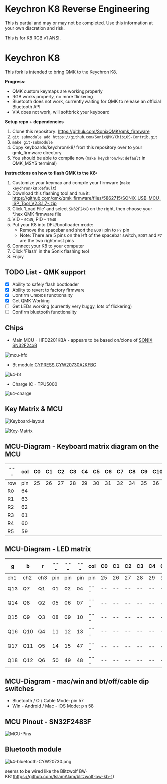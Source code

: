 # Keychron K8 Reverse Engineering

This is partial and may or may not be completed.
Use this information at your own discretion and risk.

This is for K8 RGB v1 ANSI. 


# Keychron K8

This fork is intended to bring QMK to the Keychron K8.

**Progress:**
- QMK custom keymaps are working properly
- RGB works properly, no more flickering
- Bluetooth does not work, currently waiting for QMK to release an official Bluetooth API
- VIA does not work, will softbrick your keyboard

**Setup repo + dependencies**
1. Clone this repository: https://github.com/SonixQMK/qmk_firmware
2. `git submodule add https://github.com/SonixQMK/ChibiOS-Contrib.git`
3. `make git-submodule`
4. Copy keyboards/keychron/k8/ from this repository over to your qmk_firmware directory
5. You should be able to compile now (`make keychron/k8:default` in QMK_MSYS terminal)

**Instructions on how to flash QMK to the K8:**
1. Customize your keymap and compile your firmware (`make keychron/k8:default`)
2. Download this flashing tool and run it: https://github.com/qmk/qmk_firmware/files/5862715/SONiX_USB_MCU_ISP_Tool_V2.3.1.7-.zip
3. Click 'Load File' and select `SN32F24xB` on the right, then choose your *.hex QMK firmware file
4. VID - `0C45`, PID - `7040`
5. Put your K8 into DFU/bootloader mode:
    - Remove the spacebar and short the `BOOT` pin to `P7` pin
    - Note: There are 5 pins on the left of the spacebar switch, `BOOT` and `P7` are the two rightmost pins
6. Connect your K8 to your computer
7. Click 'Flash' in the Sonix flashing tool
8. Enjoy


## TODO List - QMK support
- [x] Ability to safely flash bootloader
- [x] Ability to revert to factory firmware
- [x] Confirm Chibios functionality
- [x] Get QMK Working
- [ ] Get LEDs working (currently very buggy, lots of flickering)
- [ ] Confirm bluetooth functionality

## Chips
* Main MCU - HFD2201KBA - appears to be based on/clone of [SONIX SN32F24xB](http://www.sonix.com.tw/article-tw-4315-30347)

![mcu-hfd](./img/mcu-hfd.png)

* Bt module [CYPRESS CYW20730A2KFBG](https://www.infinite-electronic.ru/datasheet/2a-CYW20730A2KFBG.pdf)

![k4-bt](./img/k4-bt.png)

* Charge IC - TPU5000

![k4-charge](./img/k4-charge.png)

## Key Matrix & MCU
![Keyboard-layout](./img/k8-layout.png)

![Key-Matrix](./img/k8-wiring.png)

## MCU-Diagram - Keyboard matrix diagram on the MCU

| --- | col | C0 | C1 | C2 | C3 | C4 | C5 | C6 | C7 | C8 | C9 | C10 | C11 | C12 | C13 | C14 | C15 | C16 |
| --- | --- | -- | -- | -- | -- | -- | -- | -- | -- | -- | -- | --- | --- | --- | --- | --- | --- | --- |
| row | pin | 25 | 26 | 27 | 28 | 29 | 30 | 31 | 32 | 34 | 35 | 36  | 37  | 38  | 39  | 40  | 41  | 42  |
| R0  | 64  |    |    |    |    |    |    |    |    |    |    |     |     |     |     |     |     |     |
| R1  | 63  |    |    |    |    |    |    |    |    |    |    |     |     |     |     |     |     |     |
| R2  | 62  |    |    |    |    |    |    |    |    |    |    |     |     |     |     |     |     |     |
| R3  | 61  |    |    |    |    |    |    |    |    |    |    |     |     |     |     |     |     |     |
| R4  | 60  |    |    |    |    |    |    |    |    |    |    |     |     |     |     |     |     |     |
| R5  | 59  |    |    |    |    |    |    |    |    |    |    |     |     |     |     |     |     |     |

## MCU-Diagram - LED matrix

|   g  |   b  |   r  |  --- |  --- |  --- | col | C0 | C1 | C2 | C3 | C4 | C5 | C6 | C7 | C8 | C9 | C10 | C11 | C12 | C13 | C14 | C15 | C16 |
|  --- |  --- |  --- |  --- |  --- |  --- | --- | -- | -- | -- | -- | -- | -- | -- | -- | -- | -- | --  | --  | --  | --  | --  | --  | --  |
|  ch1 |  ch2 |  ch3 |  pin |  pin |  pin | pin | 25 | 26 | 27 | 28 | 29 | 30 | 31 | 32 | 34 | 35 | 36  | 37  | 38  | 39  | 40  | 41  | 42  |
|  Q13 |  Q7  |  Q1  |  01  |  02  |  04  | --- | -- | -- | -- | -- | -- | -- | -- | -- | -- | -- | --- | --- | --- | --- | --- | --- | --- |
|  Q14 |  Q8  |  Q2  |  05  |  06  |  07  | --- | -- | -- | -- | -- | -- | -- | -- | -- | -- | -- | --- | --- | --- | --- | --- | --- | --- |
|  Q15 |  Q9  |  Q3  |  08  |  09  |  10  | --- | -- | -- | -- | -- | -- | -- | -- | -- | -- | -- | --- | --- | --- | --- | --- | --- | --- |
|  Q16 |  Q10 |  Q4  |  11  |  12  |  13  | --- | -- | -- | -- | -- | -- | -- | -- | -- | -- | -- | --- | --- | --- | --- | --- | --- | --- |
|  Q17 |  Q11 |  Q5  |  14  |  15  |  47  | --- | -- | -- | -- | -- | -- | -- | -- | -- | -- | -- | --- | --- | --- | --- | --- | --- | --- |
|  Q18 |  Q12 |  Q6  |  50  |  49  |  48  | --- | -- | -- | -- | -- | -- | -- | -- | -- | -- | -- | --- | --- | --- | --- | --- | --- | --- |


## MCU-Diagram - mac/win and bt/off/cable dip switches

- Bluetooth / O / Cable Mode: pin 57
- Win - Android / Mac - iOS Mode: pin 58


## MCU Pinout - SN32F248BF
![MCU-Pins](./img/MCU_SN32F248BF.png)

## Bluetooth module
![k4-bluetooth-CYW20730.png](./img/K4-bt-CYW20730.png)

seems to be wired like the Blitzwolf BW-KB1(https://github.com/IslamAlam/blitzwolf-bw-kb-1)
